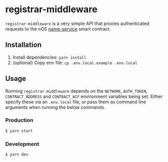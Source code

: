 # registrar-middleware

`registrar-middleware` is a very simple API that proxies authenticated requests to the nOS
[name-service](https://github.com/nos/name-service) smart contract.

## Installation

1. Install dependencies: `yarn install`
2. (optional) Copy env file: `cp .env.local.example .env.local`

## Usage

Running `registrar-middleware` depends on the `NETWORK`, `AUTH_TOKEN`, `CONTRACT_ADDRESS` and
`CONTRACT_WIF` environment variables being set.  Either specify these via an `.env.local` file, or
pass them as command line arguments when running the below commands.

### Production

```bash
$ yarn start
```

### Development

```bash
$ yarn dev
```
